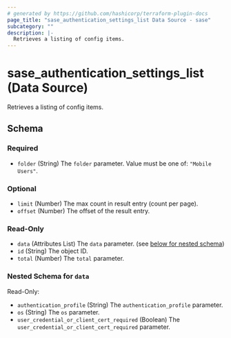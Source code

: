 ```yaml
---
# generated by https://github.com/hashicorp/terraform-plugin-docs
page_title: "sase_authentication_settings_list Data Source - sase"
subcategory: ""
description: |-
  Retrieves a listing of config items.
---
```


# sase_authentication_settings_list (Data Source)

Retrieves a listing of config items.



<!-- schema generated by tfplugindocs -->
## Schema

### Required

- `folder` (String) The `folder` parameter. Value must be one of: `"Mobile Users"`.

### Optional

- `limit` (Number) The max count in result entry (count per page).
- `offset` (Number) The offset of the result entry.

### Read-Only

- `data` (Attributes List) The `data` parameter. (see [below for nested schema](#nestedatt--data))
- `id` (String) The object ID.
- `total` (Number) The `total` parameter.

<a id="nestedatt--data"></a>
### Nested Schema for `data`

Read-Only:

- `authentication_profile` (String) The `authentication_profile` parameter.
- `os` (String) The `os` parameter.
- `user_credential_or_client_cert_required` (Boolean) The `user_credential_or_client_cert_required` parameter.


